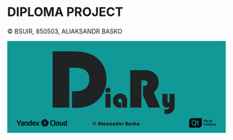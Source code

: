# DIPLOMA PROJECT
© BSUIR, 850503, ALIAKSANDR BASKO

![alt text](https://github.com/albaSANDROS/DIPLOMA-PROJECT.-Multi-user-client-server-application-e-journal/blob/main/PROJECT/Logo/Diary_powered.jpg?raw=true)

